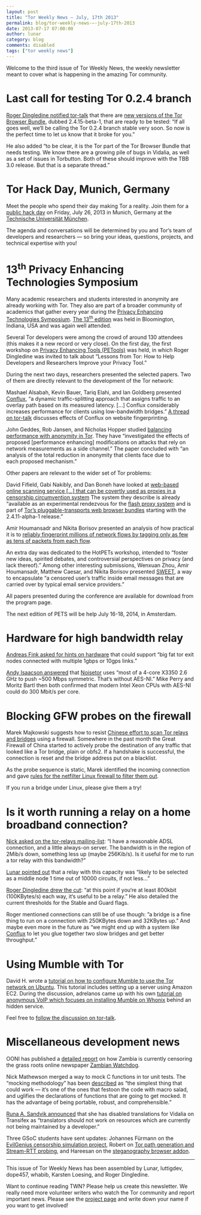 ```yaml
---
layout: post
title: "Tor Weekly News — July, 17th 2013"
permalink: blog/tor-weekly-news-—-july-17th-2013
date: 2013-07-17 07:00:00
author: lunar
category: blog
comments: disabled
tags: ["tor weekly news"]
---
```


Welcome to the third issue of Tor Weekly News, the weekly newsletter meant to cover what is happening in the amazing Tor community.

Last call for testing Tor 0.2.4 branch
======================================

[Roger Dingledine notified tor-talk](https://lists.torproject.org/pipermail/tor-talk/2013-July/028934.html) that there are [new versions of the Tor Browser Bundle](https://www.torproject.org/projects/torbrowser.html.en#Download-torbrowserbundlealpha), dubbed 2.4.15-beta-1, that are ready to be tested: “If all goes well, we‘ll be calling the Tor 0.2.4 branch stable very soon. So now is the perfect time to let us know that it broke for you.”

He also added “to be clear, it is the Tor part of the Tor Browser Bundle that needs testing. We know there are a growing pile of bugs in Vidalia, as well as a set of issues in Torbutton. Both of these should improve with the TBB 3.0 release. But that is a separate thread.”

Tor Hack Day, Munich, Germany
=============================

Meet the people who spend their day making Tor a reality. Join them for a [public hack day](https://blog.torproject.org/blog/join-us-tor-hack-day-munich-germany) on Friday, July 26, 2013 in Munich, Germany at the [Technische Universität München](http://www.tum.de/).

The agenda and conversations will be determined by you and Tor‘s team of developers and researchers — so bring your ideas, questions, projects, and technical expertise with you!

13<sup>th</sup> Privacy Enhancing Technologies Symposium
========================================================

Many academic researchers and students interested in anonymity are already working with Tor. They also are part of a broader community of academics that gather every year during the [Privacy Enhancing Technologies Symposium](http://petsymposium.org/). [The 13<sup>th</sup> edition](http://petsymposium.org/2013/program.php) was held in Bloomington, Indiana, USA and was again well attended.

Several Tor developers were among the crowd of around 130 attendees (this makes it a new record or very close). On the first day, the first workshop on [Privacy Enhancing Tools (PETools)](http://petools.soic.indiana.edu/) was held, in which Roger Dingledine was invited to talk about “Lessons from Tor: How to Help Developers and Researchers Improve your Privacy Tool.”

During the next two days, researchers presented the selected papers. Two of them are directly relevant to the development of the Tor network:

Mashael Alsabah, Kevin Bauer, Tariq Elahi, and Ian Goldberg presented [Conflux](http://freehaven.net/anonbib/papers/pets2013/paper_65.pdf), “a dynamic traffic-splitting approach that assigns traffic to an overlay path based on its measured latency. […] Conflux considerably increases performance for clients using low-bandwidth bridges.” [A thread on tor-talk](https://lists.torproject.org/pipermail/tor-talk/2013-July/028950.html) discusses effects of Conflux on website fingerprinting.

John Geddes, Rob Jansen, and Nicholas Hopper studied [balancing performance with anonymity in Tor](http://freehaven.net/anonbib/papers/pets2013/paper_80.pdf). They have “investigated the effects of proposed [performance enhancing] modifications on attacks that rely on network measurements as a side channel.” The paper concluded with “an analysis of the total reduction in anonymity that clients face due to  
 each proposed mechanism.”

Other papers are relevant to the wider set of Tor problems:

David Fifield, Gabi Nakibly, and Dan Boneh have looked at [web-based online scanning service […] that can be covertly used as proxies in a censorship circumvention system](http://freehaven.net/anonbib/papers/pets2013/paper_29.pdf) The system they describe is already “available as an experimental rendezvous for the [flash proxy system](https://crypto.stanford.edu/flashproxy/) and is part of [Tor’s pluggable-transports web browser bundles](https://www.torproject.org/projects/obfsproxy.html#download) starting with the 2.4.11-alpha-1 release.”

Amir Houmansadr and Nikita Borisov presented an analysis of how practical it is to [reliably fingerprint millions of network flows by tagging only as few as tens of packets from each flow](http://freehaven.net/anonbib/papers/pets2013/paper_71.pdf).

An extra day was dedicated to the HotPETs workshop, intended to “foster new ideas, spirited debates, and controversial perspectives on privacy (and lack thereof).” Among other interesting submissions, Wenxuan Zhou, Amir Houmansadr, Matthew Caesar, and Nikita Borisov presented [SWEET](http://petsymposium.org/2013/papers/zhou-censorship.pdf), a way to encapsulate “a censored user’s traffic inside email messages that are carried over by typical email service providers.”

All papers presented during the conference are available for download from the program page.

The next edition of PETS will be help July 16-18, 2014, in Amsterdam.

Hardware for high bandwidth relay
=================================

[Andreas Fink asked for hints on hardware](https://lists.torproject.org/pipermail/tor-relays/2013-July/002239.html) that could support “big fat tor exit nodes connected with multiple 1gbps or 10gps links.”

[Andy Isaacson answered](https://lists.torproject.org/pipermail/tor-relays/2013-July/002241.html) that [Noisetor](http://noisetor.net/) uses “most of a 4-core X3350 2.6 GHz to push \~500 Mbps symmetric. That‘s without AES-NI.” Mike Perry and Moritz Bartl then both confirmed that modern Intel Xeon CPUs with AES-NI could do 300 Mbit/s per core.

Blocking GFW probes on the firewall
===================================

Marek Majkowski suggests how to resist [Chinese effort to scan Tor relays and bridges](http://www.cs.kau.se/philwint/pdf/foci2012.pdf) using a firewall. Somewhere in the past month the Great Firewall of China started to actively probe the destination of any traffic that looked like a Tor bridge, plain or obfs2. If a handshake is successful, the connection is reset and the bridge address put on a blacklist.

As the probe sequence is static, Marek identified the incoming connection and gave [rules for the netfilter Linux firewall to filter them out](https://lists.torproject.org/pipermail/tor-talk/2013-July/028897.html).

If you run a bridge under Linux, please give them a try!

Is it worth running a relay on a home broadband connection?
===========================================================

[Nick asked on the tor-relays mailing-list](https://lists.torproject.org/pipermail/tor-relays/2013-July/002240.html): “I have a reasonable ADSL connection, and a little always-on server. The bandwidth is in the region of 2Mib/s down, something less up (maybe 256Kib/s). Is it useful for me to run a tor relay with this bandwidth?”

[Lunar pointed out](https://lists.torproject.org/pipermail/tor-relays/2013-July/002249.html) that a relay with this capacity was “likely to be selected as a middle node 1 time out of 10000 circuits, if not less…”

[Roger Dingledine drew the cut](https://lists.torproject.org/pipermail/tor-relays/2013-July/002255.html): “at this point if you‘re at least 800kbit (100KBytes/s) each way, it‘s useful to be a relay.” He also detailed the current thresholds for the Stable and Guard flags.

Roger mentioned connections can still be of use though: ”a bridge is a fine thing to run on a connection with 250KBytes down and 32KBytes up.” And maybe even more in the future as “we might end up with a system like [Conflux](http://freehaven.net/anonbib/papers/pets2013/paper_65.pdf) to let you glue together two slow bridges and get better throughput.”

Using Mumble with Tor
=====================

David H. wrote a [tutorial on how to configure Mumble to use the Tor network on Ubuntu](http://huertanix.tumblr.com/post/55261352264/location-anonymous-voice-communication-a-step-by-step). This tutorial includes setting up a server using Amazon EC2. During the discussion, adrelanos came up with his own [tutorial on anonymous VoIP which focuses on installing Mumble on Whonix](https://whonix.org/wiki/Voip) behind an hidden service.

Feel free to [follow the discussion on tor-talk](https://lists.torproject.org/pipermail/tor-talk/2013-July/028939.html).

Miscellaneous development news
==============================

OONI has published a [detailed report](https://ooni.torproject.org/zambia-a-country-under-deep-packet-inspection.html) on how Zambia is currently censoring the grass roots online newspaper [Zambian Watchdog](https://zambianwatchdog.com/).

Nick Mathewson merged a way to mock C functions in tor unit tests. The “mocking methodology” has been [described](https://trac.torproject.org/projects/tor/ticket/8949#comment:1) as “the simplest thing that could work — it‘s one of the ones that festoon the code with macro salad, and uglifies the declarations of functions that are going to get mocked. It has the advantage of being portable, robust, and comprehensible.”

[Runa A. Sandvik announced](https://lists.torproject.org/pipermail/tor-dev/2013-July/005129.html) that she has disabled translations for Vidalia on Transifex as “translators should not work on resources which are currently not being maintained by a developer.”

Three GSoC students have sent updates: Johannes Fürmann on the [EvilGenius censorship simulation project](https://lists.torproject.org/pipermail/tor-dev/2013-July/005140.html), Robert on [Tor path generation and Stream-RTT probing](https://lists.torproject.org/pipermail/tor-dev/2013-July/005141.html), and Hareesan on the [steganography browser addon](https://lists.torproject.org/pipermail/tor-dev/2013-July/005143.html).

* * * * *

This issue of Tor Weekly News has been assembled by Lunar, luttigdev, dope457, whabib, Karsten Loesing, and Roger Dingledine.

Want to continue reading TWN? Please help us create this newsletter. We really need more volunteer writers who watch the Tor community and report important news. Please see the [project page](https://trac.torproject.org/projects/tor/wiki/TorWeeklyNews) and write down your name if you want to get involved!
